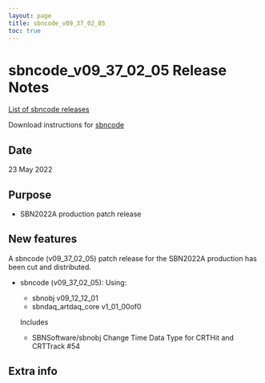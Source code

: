 ```yaml
---
layout: page
title: sbncode_v09_37_02_05
toc: true
---
```


sbncode_v09_37_02_05 Release Notes
=======================================================================================

[List of sbncode releases](https://github.com/SBNSoftware/SBNSoftware.github.io/tree/master/AnalysisInfrastructure/Releases)

Download instructions for [sbncode]()

Date
---------------------------------------------------
23 May 2022

Purpose
---------------------------------------------------
* SBN2022A production patch release

New features
---------------------------------------------------
A sbncode (v09_37_02_05) patch release for the SBN2022A production has been cut and distributed.

* sbncode (v09_37_02_05):
	Using:
  * sbnobj              v09_12_12_01
  * sbndaq_artdaq_core  v1_01_00of0

  Includes
  * SBNSoftware/sbnobj Change Time Data Type for CRTHit and CRTTrack #54




Extra info
---------------------------------------------------
